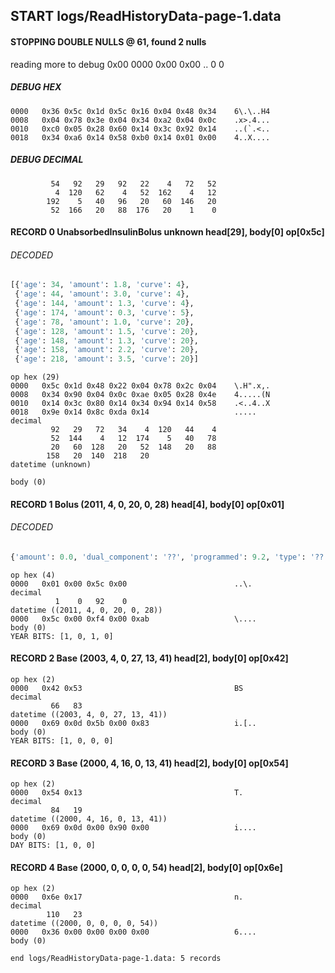 ## START logs/ReadHistoryData-page-1.data
#### STOPPING DOUBLE NULLS @ 61, found 2 nulls
reading more to debug 0x00
    0000   0x00 0x00                                  ..
              0    0
##### DEBUG HEX
    0000   0x36 0x5c 0x1d 0x5c 0x16 0x04 0x48 0x34    6\.\..H4
    0008   0x04 0x78 0x3e 0x04 0x34 0xa2 0x04 0x0c    .x>.4...
    0010   0xc0 0x05 0x28 0x60 0x14 0x3c 0x92 0x14    ..(`.<..
    0018   0x34 0xa6 0x14 0x58 0xb0 0x14 0x01 0x00    4..X....
##### DEBUG DECIMAL
             54   92   29   92   22    4   72   52
              4  120   62    4   52  162    4   12
            192    5   40   96   20   60  146   20
             52  166   20   88  176   20    1    0
#### RECORD 0 UnabsorbedInsulinBolus unknown head[29], body[0] op[0x5c]
###### DECODED
```python
[{'age': 34, 'amount': 1.8, 'curve': 4},
 {'age': 44, 'amount': 3.0, 'curve': 4},
 {'age': 144, 'amount': 1.3, 'curve': 4},
 {'age': 174, 'amount': 0.3, 'curve': 5},
 {'age': 78, 'amount': 1.0, 'curve': 20},
 {'age': 128, 'amount': 1.5, 'curve': 20},
 {'age': 148, 'amount': 1.3, 'curve': 20},
 {'age': 158, 'amount': 2.2, 'curve': 20},
 {'age': 218, 'amount': 3.5, 'curve': 20}]
```
    op hex (29)
    0000   0x5c 0x1d 0x48 0x22 0x04 0x78 0x2c 0x04    \.H".x,.
    0008   0x34 0x90 0x04 0x0c 0xae 0x05 0x28 0x4e    4.....(N
    0010   0x14 0x3c 0x80 0x14 0x34 0x94 0x14 0x58    .<..4..X
    0018   0x9e 0x14 0x8c 0xda 0x14                   .....
    decimal
             92   29   72   34    4  120   44    4
             52  144    4   12  174    5   40   78
             20   60  128   20   52  148   20   88
            158   20  140  218   20
    datetime (unknown)

    body (0)

#### RECORD 1 Bolus (2011, 4, 0, 20, 0, 28) head[4], body[0] op[0x01]
###### DECODED
```python
{'amount': 0.0, 'dual_component': '??', 'programmed': 9.2, 'type': '??'}
```
    op hex (4)
    0000   0x01 0x00 0x5c 0x00                        ..\.
    decimal
              1    0   92    0
    datetime ((2011, 4, 0, 20, 0, 28))
    0000   0x5c 0x00 0xf4 0x00 0xab                   \....
    body (0)
    YEAR BITS: [1, 0, 1, 0]
#### RECORD 2 Base (2003, 4, 0, 27, 13, 41) head[2], body[0] op[0x42]

    op hex (2)
    0000   0x42 0x53                                  BS
    decimal
             66   83
    datetime ((2003, 4, 0, 27, 13, 41))
    0000   0x69 0x0d 0x5b 0x00 0x83                   i.[..
    body (0)
    YEAR BITS: [1, 0, 0, 0]
#### RECORD 3 Base (2000, 4, 16, 0, 13, 41) head[2], body[0] op[0x54]

    op hex (2)
    0000   0x54 0x13                                  T.
    decimal
             84   19
    datetime ((2000, 4, 16, 0, 13, 41))
    0000   0x69 0x0d 0x00 0x90 0x00                   i....
    body (0)
    DAY BITS: [1, 0, 0]
#### RECORD 4 Base (2000, 0, 0, 0, 0, 54) head[2], body[0] op[0x6e]

    op hex (2)
    0000   0x6e 0x17                                  n.
    decimal
            110   23
    datetime ((2000, 0, 0, 0, 0, 54))
    0000   0x36 0x00 0x00 0x00 0x00                   6....
    body (0)

`end logs/ReadHistoryData-page-1.data: 5 records`
